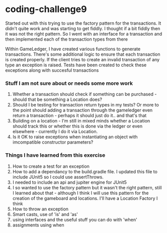 # coding-challenge9
Started out with this trying to use the factory pattern for the transactions. It didn't quite work and was starting to get fiddly.
I thought if a bit fiddly then it was not the right pattern. So I went with an interface for a transaction and then implemented each of the transaction types from there

Within GameLedger, I have created various functions to generate transactions. There's some additional logic to ensure that each transaction is created properly. If the client tries to create an invalid transaction of any type an exception is raised. Tests have been created to check these exceptions along with succesful transactions

### Stuff I am not sure about or needs some more work

1. Whether a transaction should check if something can be purchased - should that be something a Location does?
2. Should I be testing for transaction return types in my tests? Or more to the point should adding a transaction through the gameledger even return a transaction - perhaps it should just do it.. and that's that
3. Building on a location - I'm still in mixed minds whether a Location should track this or whether 
this is done via the ledger or even elsewhere - currently I do it via Location.
4. Is it OK to raise exceptions when instantiating an object with imcompatible constructor parameters?

### Things I have learned from this exercise

1. How to create a test for an exception
2. How to add a dependancy to the build.gradle file. I updated this file to include JUnit5 so I could use  assertThrows. 
3. I needed to include an api and jupiter engine for JUnit5
4. I so wanted to use the factory pattern but it wasn't the right pattern, still I learned about that - although I think I will use this pattern for the creation of the gameboard and locations. I'll have a Location Factory I think
5. How to throw an exception
6. Smart casts, use of 'is' and 'as'
7. using interfaces and the useful stuff you can do with 'when'
8. assignments using when
